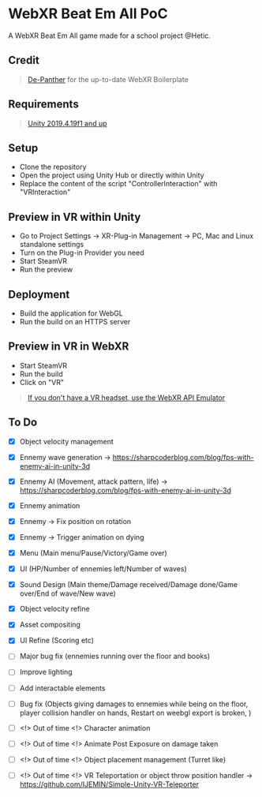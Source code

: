 WebXR Beat Em All PoC
===========

A WebXR Beat Em All game made for a school project @Hetic.

## Credit  

>[De-Panther](https://github.com/De-Panther/unity-webxr-export) for the up-to-date WebXR Boilerplate

## Requirements
>[Unity 2019.4.19f1 and up](https://unity3d.com/fr/unity/qa/lts-releases) 

## Setup
- Clone the repository
- Open the project using Unity Hub or directly within Unity
- Replace the content of the script "ControllerInteraction" with "VRInteraction"

## Preview in VR within Unity
- Go to Project Settings -> XR-Plug-in Management -> PC, Mac and Linux standalone settings
- Turn on the Plug-in Provider you need
- Start SteamVR
- Run the preview

## Deployment
- Build the application for WebGL
- Run the build on an HTTPS server

## Preview in VR in WebXR
- Start SteamVR
- Run the build
- Click on "VR"
>[If you don't have a VR headset, use the WebXR API Emulator](https://chrome.google.com/webstore/detail/webxr-api-emulator/mjddjgeghkdijejnciaefnkjmkafnnje)

## To Do
- [x] Object velocity management
- [x] Ennemy wave generation -> https://sharpcoderblog.com/blog/fps-with-enemy-ai-in-unity-3d
- [x] Ennemy AI (Movement, attack pattern, life) -> https://sharpcoderblog.com/blog/fps-with-enemy-ai-in-unity-3d
- [x] Ennemy animation
- [x] Ennemy -> Fix position on rotation
- [x] Ennemy -> Trigger animation on dying
- [x] Menu (Main menu/Pause/Victory/Game over)
- [x] UI (HP/Number of ennemies left/Number of waves)
- [x] Sound Design (Main theme/Damage received/Damage done/Game over/End of wave/New wave)
- [x] Object velocity refine
- [x] Asset compositing
- [x] UI Refine (Scoring etc)
- [ ] Major bug fix (ennemies running over the floor and books)
- [ ] Improve lighting
- [ ] Add interactable elements
- [ ] Bug fix (Objects giving damages to ennemies while being on the floor, player collision handler on hands, Restart on weebgl export is broken, )
- [ ] <!> Out of time <!> Character animation
- [ ] <!> Out of time <!> Animate Post Exposure on damage taken
- [ ] <!> Out of time <!> Object placement management (Turret like)
- [ ] <!> Out of time <!> VR Teleportation or object throw position handler -> https://github.com/IJEMIN/Simple-Unity-VR-Teleporter










